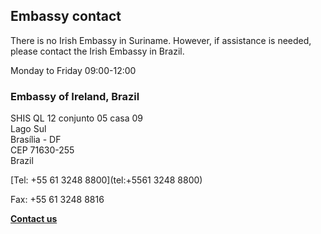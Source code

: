 ## Embassy contact

There is no Irish Embassy in Suriname. However, if assistance is needed, please contact the Irish Embassy in Brazil.

Monday to Friday 09:00-12:00

### Embassy of Ireland, Brazil

SHIS QL 12 conjunto 05 casa 09   
Lago Sul   
Brasília - DF   
CEP 71630-255   
Brazil

[Tel: +55 61 3248 8800](tel:+5561 3248 8800)

Fax: +55 61 3248 8816

[**Contact us**](/en/brazil/brasilia/contact/)